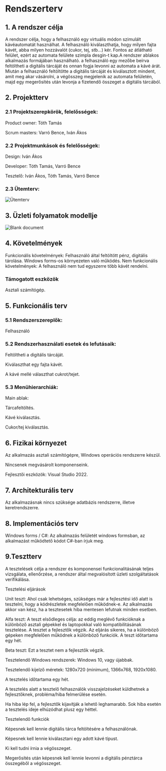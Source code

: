 
# Rendszerterv
## 1. A rendszer célja
A rendszer célja, hogy a felhasználó egy virtuális módon szimulált kávéautomatát használhat. A felhasználó kiválaszthatja, hogy milyen fajta kávét, abba milyen hozzávalót (cukor, tej, stb…) kér. Fontos az átlátható felület, ezért az automata felülete szimpla desgin-t kap.A rendszer ablakos alkalmazás formájában használható. a felhasználó egy mezőbe beírva feltöltheti a digitális tárcáját és onnan fogja levonni az automata a kávé árát. Miután a felhasználó feltöltötte a digitális tárcáját és kiválasztott mindent, amit meg akar vásárolni, a végösszeg megjelenik az automata felületén, majd egy megerősítés után levonja a fizetendő összeget a digitális tárcából.
## 2. Projektterv
### 2.1 Projektszerepkörök, felelősségek:
Product owner: Tóth Tamás

Scrum masters: Varró Bence, Iván Ákos
### 2.2 Projektmunkások és felelősségek:
Design: Iván Ákos

Developer: Tóth Tamás, Varró Bence

Tesztelő: Iván Ákos, Tóth Tamás, Varró Bence
### 2.3 Ütemterv:
![Ütemterv](https://user-images.githubusercontent.com/78543866/193145052-71ea9ab4-3964-4d29-8778-5d478561096c.PNG)
## 3. Üzleti folyamatok modellje
![Blank document](https://user-images.githubusercontent.com/78543866/193145603-2fa70d27-21b5-4322-a144-9bfaac7884a4.jpeg)
## 4. Követelmények
Funkcionális követelmények:
Felhasználó által feltöltött pénz, digitális tárolása.
Windows forms-os környezeten való működés.
Nem funkcionális követelmények:
A felhasználó nem tud egyszerre több kávét rendelni.
### Támogatott eszközök
Asztali számítógép.
## 5. Funkcionális terv
### 5.1 Rendszerszereplők:
Felhasználó
### 5.2 Rendszerhasználati esetek és lefutásaik:
Feltöltheti a digitális tárcáját.

Kiválaszthat egy fajta kávét.

A kávé mellé választhat cukrot/tejet.
### 5.3 Menühierarchiák:
Main ablak:

Tárcafeltöltés.

Kávé kiválasztás.

Cukor/tej kiválasztás.

## 6. Fizikai környezet
Az alkalmazás asztali számítógépre, Windows operációs rendszerre készül.

Nincsenek megvásárolt komponenseink.

Fejlesztői eszközök:
Visual Studio 2022.
## 7. Architekturális terv
Az alkalmazásnak nincs szüksége adatbázis rendszerre, illetve keretrendszerre.
## 8. Implementációs terv
Windows forms / C#: Az alkalmazás felületét windows formsban, az alkalmazást működtető kódot C#-ban írjuk meg.
## 9.Tesztterv
A tesztelések célja a rendszer és komponensei funkcionalitásának teljes vizsgálata, ellenőrzése, a rendszer által megvalósított üzleti szolgáltatások verifikálása.

Tesztelési eljárások

Unit teszt: Ahol csak lehetséges, szükséges már a fejlesztési idő alatt is tesztelni, hogy a kódrészletek megfelelően működnek-e. Az alkalmazás akkor van kész, ha a tesztesetek hiba mentesen lefutnak minden esetben.

Alfa teszt: A teszt elsődleges célja: az eddig meglévő funkcióknak a különböző asztali gépekkel és laptopokkal való kompatibilitásának tesztelése. A tesztet a fejlesztők végzik. Az eljárás sikeres, ha a különböző gépeken megfelelően működnek a különböző funkciók. A teszt időtartama egy hét.

Beta teszt: Ezt a tesztet nem a fejlesztők végzik.

Tesztelendő Windows rendszerek: Windows 10, vagy újabbak.

Tesztelendő kijelző méretek: 1280x720 (minimum), 1366x768, 1920x1080.

A tesztelés időtartama egy hét.

A tesztelés alatt a tesztelő felhasználók visszajelzéseket küldhetnek a fejlesztőknek, probléma/hiba felmerülése esetén.

Ha hiba lép fel, a fejlesztők kijavítják a lehető leghamarabb. Sok hiba esetén a tesztelés ideje elhúzódhat plusz egy héttel.

Tesztelendő funkciók

Képesnek kell lennie digitális tárca feltöltésére a felhasználónak.

Képesnek kell lennie kiválasztani egy adott kávé típust.

Ki kell tudni írnia a végösszeget.

Megerősítés után képesnek kell lennie levonni a digitális pénztárca összegéből a végösszeget.

